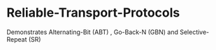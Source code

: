 # Reliable-Transport-Protocols
Demonstrates Alternating-Bit (ABT) , Go-Back-N (GBN) and Selective-Repeat (SR)
